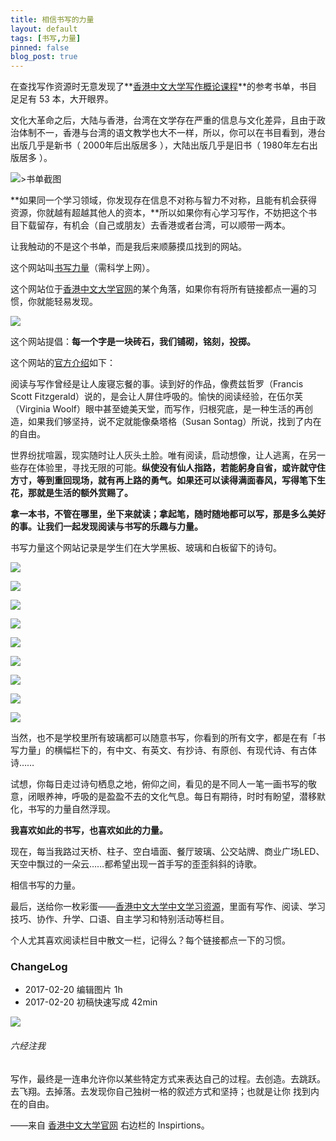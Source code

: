 ```yaml
---
title: 相信书写的力量
layout: default
tags: [书写,力量]
pinned: false
blog_post: true
---
```


在查找写作资源时无意发现了**[香港中文大学写作概论课程](https://www.ilc.cuhk.edu.hk/chinese/re_doc/re_writing_general.pdf)**的参考书单，书目足足有 53 本，大开眼界。

文化大革命之后，大陆与香港，台湾在文学存在严重的信息与文化差异，且由于政治体制不一，香港与台湾的语文教学也大不一样，所以，你可以在书目看到，港台出版几乎是新书（ 2000年后出版居多 ），大陆出版几乎是旧书（ 1980年左右出版居多 ）。

![>书单截图](http://openmindclub.qiniudn.com/omt/ThePowerOfWord.jpg)

**如果同一个学习领域，你发现存在信息不对称与智力不对称，且能有机会获得资源，你就越有超越其他人的资本，**所以如果你有心学习写作，不妨把这个书目下载留存，有机会（自己或朋友）去香港或者台湾，可以顺带一两本。

让我触动的不是这个书单，而是我后来顺藤摸瓜找到的网站。

这个网站叫[书写力量](http://tpowcuhk.blogspot.kr/)（需科学上网）。

这个网站位于[香港中文大学官网](https://www.ilc.cuhk.edu.hk/)的某个角落，如果你有将所有链接都点一遍的习惯，你就能轻易发现。

![](http://openmindclub.qiniudn.com/omt/ThePowerOfWord06.jpg)

这个网站提倡：**每一个字是一块砖石，我们铺砌，铭刻，投掷。**

这个网站的[官方介绍](https://www.ilc.cuhk.edu.hk/CH/Event/ThePowerOfWords.aspx)如下：

阅读与写作曾经是让人废寝忘餐的事。读到好的作品，像费兹哲罗（Francis Scott Fitzgerald）说的，是会让人屏住呼吸的。愉快的阅读经验，在伍尔芙（Virginia Woolf）眼中甚至媲美天堂，而写作，归根究底，是一种生活的再创造，如果我们够坚持，说不定就能像桑塔格（Susan Sontag）所说，找到了内在的自由。

世界纷扰喧嚣，现实随时让人灰头土脸。唯有阅读，启动想像，让人逃离，在另一些存在体验里，寻找无限的可能。**纵使没有仙人指路，若能躬身自省，或许就守住方寸，等到重回现场，就有再上路的勇气。如果还可以读得满面春风，写得笔下生花，那就是生活的额外赏赐了。**

**拿一本书，不管在哪里，坐下来就读；拿起笔，随时随地都可以写，那是多么美好的事。让我们一起发现阅读与书写的乐趣与力量。**

书写力量这个网站记录是学生们在大学黑板、玻璃和白板留下的诗句。

![](http://openmindclub.qiniudn.com/omt/ThePowerOfWord01.jpg)

![](http://openmindclub.qiniudn.com/omt/ThePowerOfWord02.jpg)

![](http://openmindclub.qiniudn.com/omt/ThePowerOfWord03.jpg)

![](http://openmindclub.qiniudn.com/omt/ThePowerOfWord04.jpg)

![](http://openmindclub.qiniudn.com/omt/ThePowerOfWord05.jpg)


![](http://openmindclub.qiniudn.com/omt/ThePowerOfWord07.jpg)

![](http://openmindclub.qiniudn.com/omt/ThePowerOfWord08.jpg)

![](http://openmindclub.qiniudn.com/omt/ThePowerOfWord09.jpg)

![](http://openmindclub.qiniudn.com/omt/ThePowerOfWord010.jpg)

当然，也不是学校里所有玻璃都可以随意书写，你看到的所有文字，都是在有「书写力量」的横幅栏下的，有中文、有英文、有抄诗、有原创、有现代诗、有古体诗……

试想，你每日走过诗句栖息之地，俯仰之间，看见的是不同人一笔一画书写的敬意，闭眼养神，呼吸的是盈盈不去的文化气息。每日有期待，时时有盼望，潜移默化，书写的力量自然浮现。

**我喜欢如此的书写，也喜欢如此的力量。**

现在，每当我路过天桥、柱子、空白墙面、餐厅玻璃、公交站牌、商业广场LED、天空中飘过的一朵云……都希望出现一首手写的歪歪斜斜的诗歌。

相信书写的力量。

最后，送给你一枚彩蛋——[香港中文大学中文学习资源](https://www.ilc.cuhk.edu.hk/CH/CHResources.aspx?section=0_0_0_0_0)，里面有写作、阅读、学习技巧、协作、升学、口语、自主学习和特别活动等栏目。

个人尤其喜欢阅读栏目中散文一栏，记得么？每个链接都点一下的习惯。

### ChangeLog

- 2017-02-20 编辑图片 1h
- 2017-02-20 初稿快速写成 42min

![](https://mmbiz.qlogo.cn/mmbiz_jpg/HRoY0QT1GiaYf17zBvXhaOZRN6chic1qyf8okaeb4gicxhviaribuC9JRy0RRq9z2LS3aSNXJOfBhqghia08pANfW4Jw/0?wx_fmt=jpeg)

###### 六经注我

写作，最终是一连串允许你以某些特定方式来表达自己的过程。去创造。去跳跃。去飞翔。去掉落。去发现你自己独树一格的叙述方式和坚持；也就是让你 找到内在的自由。

——来自 [香港中文大学官网](https://www.ilc.cuhk.edu.hk/) 右边栏的 Inspirtions。











